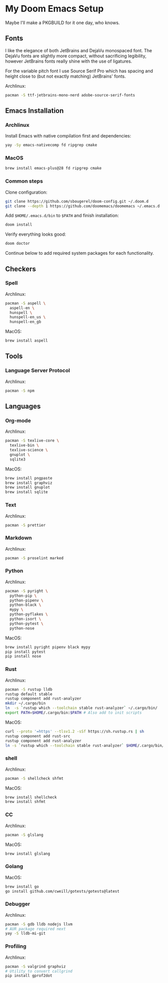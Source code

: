 # My Doom Emacs Setup

Maybe I'll make a PKGBUILD for it one day, who knows.

## Fonts

I like the elegance of both JetBrains and DejaVu monospaced font. The DejaVu fonts are slightly more compact, without sacrificing legibility, however JetBrains fonts really shine with the use of ligatures.

For the variable pitch font I use Source Serif Pro which has spacing and height close to (but not exactly matching) JetBrains' fonts.

Archlinux:

```sh
pacman -S ttf-jetbrains-mono-nerd adobe-source-serif-fonts
```

## Emacs Installation

### Archlinux

Install Emacs with native compilation first and dependencies:

```sh
yay -Sy emacs-nativecomp fd ripgrep cmake
```

### MacOS

```sh
brew install emacs-plus@28 fd ripgrep cmake
```

### Common steps

Clone configuration:

```sh
git clone https://github.com/sbougerel/doom-config.git ~/.doom.d
git clone --depth 1 https://github.com/doomemacs/doomemacs ~/.emacs.d
```

Add `$HOME/.emacs.d/bin` to `$PATH` and finish installation:

```sh
doom install
```

Verify everything looks good:

```sh
doom doctor
```

Continue below to add required system packages for each functionality.

## Checkers

### Spell

Archlinux:

```sh
pacman -S aspell \
  aspell-en \
  hunspell \
  hunspell-en_us \
  hunspell-en_gb
```

MacOS:

```sh
brew install aspell
```

## Tools

### Language Server Protocol

Archlinux:

```sh
pacman -S npm
```

## Languages

### Org-mode

Archlinux:

```sh
pacman -S texlive-core \
  texlive-bin \
  texlive-science \
  gnuplot \
  sqlite3
```

MacOS:

```sh
brew install pngpaste
brew install graphviz
brew install gnuplot
brew install sqlite
```

### Text

Archlinux:

```sh
pacman -S prettier
```

### Markdown

Archlinux:

```sh
pacman -S proselint marked
```

### Python

Archlinux:

```sh
pacman -S pyright \
  python-pip \
  python-pipenv \
  python-black \
  mypy \
  python-pyflakes \
  python-isort \
  python-pytest \
  python-nose
```

MacOS:

```sh
brew install pyright pipenv black mypy
pip install pytest
pip install nose
```

### Rust

Archlinux:

```sh
pacman -S rustup lldb
rustup default stable
rustup component add rust-analyzer
mkdir ~/.cargo/bin
ln  -s `rustup which --toolchain stable rust-analyzer` ~/.cargo/bin/
export PATH=$HOME/.cargo/bin:$PATH # Also add to init scripts
```

MacOS:

```sh
curl --proto '=https' --tlsv1.2 -sSf https://sh.rustup.rs | sh
rustup component add rust-src
rustup component add rust-analyzer
ln -s `rustup which --toolchain stable rust-analyzer` $HOME/.cargo/bin/rust-analyzer
```

### shell

Archlinux:

```sh
pacman -S shellcheck shfmt
```

MacOS:

```sh
brew install shellcheck
brew install shfmt
```

### CC

Archlinux:

```sh
pacman -S glslang
```

MacOS:

```sh
brew install glslang
```

### Golang

MacOS:

```sh
brew install go
go install github.com/cweill/gotests/gotests@latest
```

### Debugger

Archlinux:

```sh
pacman -S gdb lldb nodejs llvm
# AUR package required next
yay -S lldb-mi-git
```

### Profiling

Archlinux:

```sh
pacman -S valgrind graphviz
# Utility to convert callgrind
pip install gprof2dot
```
